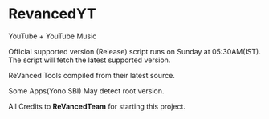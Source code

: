 # RevancedYT

YouTube + YouTube Music

Official supported version (Release) script runs on Sunday at 05:30AM(IST).\
The script will fetch the latest supported version.

ReVanced Tools compiled from their latest source.

Some Apps(Yono SBI) May detect root version.

All Credits to **ReVancedTeam** for starting this project.
